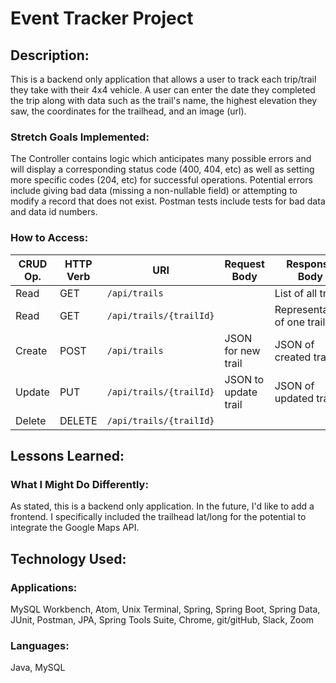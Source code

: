 # Event Tracker Project

## Description:
This is a backend only application that allows a user to track each trip/trail they take with their 4x4 vehicle.  A user can enter the date they completed the trip along with data such as the trail's name, the highest elevation they saw, the coordinates for the trailhead, and an image (url).  

### Stretch Goals Implemented:
The Controller contains logic which anticipates many possible errors and will display a corresponding status code (400, 404, etc) as well as setting more specific codes (204, etc) for successful operations.  Potential errors include giving bad data (missing a non-nullable field) or attempting to modify a record that does not exist.  Postman tests include tests for bad data and data id numbers.

### How to Access:
| CRUD Op. | HTTP Verb | URI                  | Request Body | Response Body |
|----------|-----------|----------------------|--------------|---------------|
| Read     | GET       | `/api/trails`        |              | List of all trails |
| Read     | GET       | `/api/trails/{trailId}`|              | Representation of one trail |
| Create   | POST      | `/api/trails`         | JSON for new trail| JSON of created trail
| Update   | PUT       | `/api/trails/{trailId}`| JSON to update trail | JSON of updated trail |
| Delete   | DELETE    | `/api/trails/{trailId}`|              | |

## Lessons Learned:
 

### What I Might Do Differently:
As stated, this is a backend only application.  In the future, I'd like to add a frontend.  I specifically included the trailhead lat/long for the potential to integrate the Google Maps API.   

## Technology Used:
### Applications:
MySQL Workbench, Atom, Unix Terminal, Spring, Spring Boot, Spring Data, JUnit, Postman, JPA, Spring Tools Suite, Chrome, git/gitHub, Slack, Zoom

### Languages:
Java, MySQL
